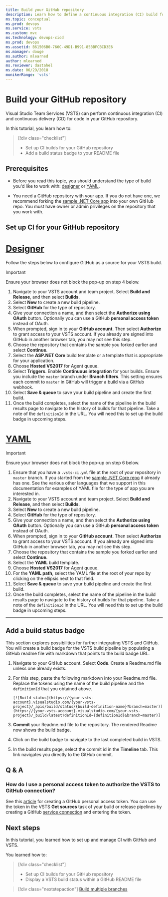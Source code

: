 ```yaml
---
title: Build your GitHub repository
description: Learn how to define a continuous integration (CI) build for your GitHub repository using Visual Studio Team Services
ms.topic: conceptual
ms.prod: devops
ms.service: vsts
ms.custom: mvc
ms.technology: devops-cicd
ms.prod: devops
ms.assetid: B61506B0-766C-49D1-B991-85BBFCBCD3E6
ms.manager: douge
ms.author: mlearned
author: mlearned
ms.reviewer: dastahel
ms.date: 06/29/2018
monikerRange: 'vsts'
---
```


# Build your GitHub repository

Visual Studio Team Services (VSTS) can perform continuous integration (CI) and continuous delivery (CD) for code in your GitHub repository.

In this tutorial, you learn how to:

> [!div class="checklist"]
> * Set up CI builds for your GitHub repository
> * Add a build status badge to your README file

## Prerequisites

* Before you read this topic, you should understand the type of build you'd like to work with:  [designer](../get-started-designer.md) or [YAML](../get-started-yaml.md).

* You need a GitHub repository with your app. If you do not have one, we recommend forking the [sample .NET Core app](https://github.com/adventworks/dotnetcore-sample) into your own GitHub repo. You must have owner or admin privileges on the repository that you work with.

## Set up CI for your GitHub repository

# [Designer](#tab/designer)

Follow the steps below to configure GitHub as a source for your VSTS build.

> [!IMPORTANT]
> Ensure your browser does not block the pop-up on step 4 below.

1. Navigate to your VSTS account and team project. Select **Build and Release**, and then select **Builds**.
1. Select **New** to create a new build pipeline.
1. Select **GitHub** for the type of repository.
1. Give your connection a name, and then select the **Authorize using OAuth** button. Optionally you can use a GitHub **personal access token** instead of OAuth.
1. When prompted, sign in to your **GitHub account**. Then select **Authorize** to grant access to your VSTS account. If you already are signed into GitHub in another browser tab, you may not see this step.
1. Choose the repository that contains the sample you forked earlier and select **Continue**.
1. Select the **ASP.NET Core** build template or a template that is appropriate for your application.
1. Choose **Hosted VS2017** for Agent queue.
1. Select **Triggers**. Enable **Continuous integration** for your builds. Ensure you include the `master` branch under **Branch filters**. This setting ensures each commit to `master` in GitHub will trigger a build via a GitHub webhook.
1. Select **Save & queue** to save your build pipeline and create the first build.
1. Once the build completes, select the name of the pipeline in the build results page to navigate to the history of builds for that pipeline. Take a note of the `definitionId` in the URL. You will need this to set up the build badge in upcoming steps.

# [YAML](#tab/yaml)

> [!IMPORTANT]
> Ensure your browser does not block the pop-up on step 6 below.

1. Ensure that you have a `.vsts-ci.yml` file at the root of your repository in `master` branch. If you started from the [sample .NET Core repo](https://github.com/adventworks/dotnetcore-sample) it already has one. See the various other languages that we support in this documentation for examples of YAML file for the type of app you are interested in.
1. Navigate to your VSTS account and team project. Select **Build and Release**, and then select **Builds**.
1. Select **New** to create a new build pipeline.
1. Select **GitHub** for the type of repository.
1. Give your connection a name, and then select the **Authorize using OAuth** button. Optionally you can use a GitHub **personal access token** instead of OAuth.
1. When prompted, sign in to your **GitHub account**. Then select **Authorize** to grant access to your VSTS account. If you already are signed into GitHub in another browser tab, you may not see this step.
1. Choose the repository that contains the sample you forked earlier and select **Continue**.
1. Select the **YAML** build template.
1. Choose **Hosted VS2017** for Agent queue.
1. For the **YAML path**, select the YAML file at the root of your repo by clicking on the ellipsis next to that field.
1. Select **Save & queue** to save your build pipeline and create the first build.
1. Once the build completes, select the name of the pipeline in the build results page to navigate to the history of builds for that pipeline. Take a note of the `definitionId` in the URL. You will need this to set up the build badge in upcoming steps.

---

## Add a build status badge

This section explores possibilities for further integrating VSTS and GitHub. You will create a build badge for the VSTS build pipeline by populating a GitHub readme file with markdown that points to the build badge URL.

1. Navigate to your GitHub account. Select **Code**. Create a Readme.md file unless one already exists.
1. For this step, paste the following markdown into your Readme.md file. Replace the tokens using the name of the build pipeline and the `definitionId` that you obtained above.

    `[![Build status](https://{your-vsts-account}.visualstudio.com/{your-vsts-project}/_apis/build/status/{build-definition-name}?branch=master)](https://{your-vsts-account}.visualstudio.com/{your-vsts-project}/_build/latest?definitionId={definitionId}&branch=master)]`

1. **Commit** your Readme.md file to the repository. The rendered Readme now shows the build badge.
1. Click on the build badge to navigate to the last completed build in VSTS.
1. In the build results page, select the commit id in the **Timeline** tab. This link navigates you directly to the GitHub commit.

## Q & A

### How do I use a personal access token to authorize the VSTS to GitHub connection?

See this [article](https://help.github.com/articles/creating-a-personal-access-token-for-the-command-line/) for creating a GitHub personal access token. You can use the token in the VSTS **Get sources** task of your build or release pipelines by creating a GitHub [service connection](../library/service-endpoints.md) and entering the token.

## Next steps

In this tutorial, you learned how to set up and manage CI with GitHub and VSTS.

You learned how to:

> [!div class="checklist"]
> * Set up CI builds for your GitHub repository
> * Display a VSTS build status within a GitHub README file

> [!div class="nextstepaction"]
> [Build multiple branches](ci-build-git.md)
